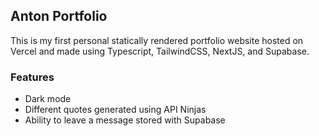 ## Anton Portfolio

This is my first personal statically rendered portfolio website hosted on Vercel and made using Typescript, TailwindCSS, NextJS, and Supabase.

### Features

- Dark mode
- Different quotes generated using API Ninjas
- Ability to leave a message stored with Supabase
